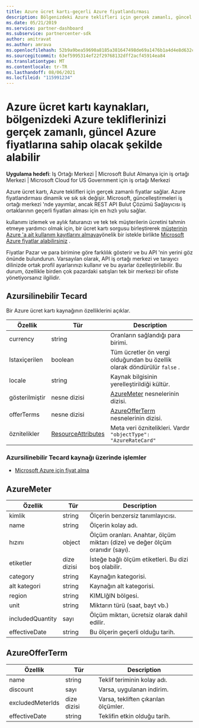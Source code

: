 ```yaml
---
title: Azure ücret kartı-geçerli Azure fiyatlandırması
description: Bölgenizdeki Azure teklifleri için gerçek zamanlı, güncel fiyatlar almak üzere Azure ücret kartı 'nın nasıl kullanılacağını öğrenin. Azure ücret kartına Iş Ortağı Merkezi REST API üzerinden erişilir.
ms.date: 05/21/2019
ms.service: partner-dashboard
ms.subservice: partnercenter-sdk
author: amitravat
ms.author: amrava
ms.openlocfilehash: 52b9a9bea59690a8185a381647498de69a1476b1a4d4e8d632c5d13382776114
ms.sourcegitcommit: 63ef5995314ef22f29768132dff2acf45914ea84
ms.translationtype: MT
ms.contentlocale: tr-TR
ms.lasthandoff: 08/06/2021
ms.locfileid: "115991234"
---
```

# <a name="azure-rate-card-resources-to-get-real-time-current-azure-prices-on-azure-offers-in-your-region"></a>Azure ücret kartı kaynakları, bölgenizdeki Azure tekliflerinizi gerçek zamanlı, güncel Azure fiyatlarına sahip olacak şekilde alabilir

**Uygulama hedefi**: Iş Ortağı Merkezi | Microsoft Bulut Almanya için iş ortağı Merkezi | Microsoft Cloud for US Government için iş ortağı Merkezi

Azure ücret kartı, Azure teklifleri için gerçek zamanlı fiyatlar sağlar. Azure fiyatlandırması dinamik ve sık sık değişir. Microsoft, güncelleştirmeleri iş ortağı merkezi 'nde yayımlar, ancak REST API Bulut Çözümü Sağlayıcısı iş ortaklarının geçerli fiyatları alması için en hızlı yolu sağlar.

kullanımı izlemek ve aylık faturanızı ve tek tek müşterilerin ücretini tahmin etmeye yardımcı olmak için, bir ücret kartı sorgusu birleştirerek [müşterinin Azure 'a ait kullanım kayıtlarını almaya](get-a-customer-s-utilization-record-for-azure.md)yönelik bir istekle birlikte [Microsoft Azure fiyatlar alabilirsiniz](get-prices-for-microsoft-azure.md) .

Fiyatlar Pazar ve para birimine göre farklılık gösterir ve bu API 'nin yerini göz önünde bulundurun. Varsayılan olarak, API iş ortağı merkezi ve tarayıcı dilinizde ortak profil ayarlarınızı kullanır ve bu ayarlar özelleştirilebilir. Bu durum, özellikle birden çok pazardaki satışları tek bir merkezi bir ofiste yönetiyorsanız ilgilidir.

## <a name="azureratecard"></a>Azursilinebilir Tecard

Bir Azure ücret kartı kaynağının özelliklerini açıklar.

| Özellik      | Tür                                      | Description                                                       |
|---------------|-------------------------------------------|-------------------------------------------------------------------|
| currency      | string                                    | Oranların sağlandığı para birimi.                     |
| Istaxiçerilen | boolean                                   | Tüm ücretler ön vergi olduğundan bu özellik olarak döndürülür `false` . |
| locale        | string                                    | Kaynak bilgisinin yerelleştirildiği kültür.       |
| gösterilmiştir        | nesne dizisi                          | [AzureMeter](#azuremeter) nesnelerinin dizisi.                       |
| offerTerms    | nesne dizisi                          | [AzureOfferTerm](#azureofferterm) nesnelerinin dizisi.               |
| öznitelikler    | [ResourceAttributes](utility-resources.md#resourceattributes) | Meta veri öznitelikleri. Vardır `"objectType": "AzureRateCard"`   |

### <a name="operations-on-the-azureratecard-resource"></a>Azursilinebilir Tecard kaynağı üzerinde işlemler

- [Microsoft Azure için fiyat alma](get-prices-for-microsoft-azure.md)

## <a name="azuremeter"></a>AzureMeter

| Özellik         | Tür             | Description                                                                                   |
|------------------|------------------|-----------------------------------------------------------------------------------------------|
| kimlik               | string           | Ölçerin benzersiz tanımlayıcısı.                                                                    |
| name             | string           | Ölçerin kolay adı.                                                                   |
| hızını            | object           | Ölçüm oranları. Anahtar, ölçüm miktarı (dize) ve değer ölçüm oranıdır (sayı). |
| etiketler             | dize dizisi | İsteğe bağlı ölçüm etiketleri. Bu dizi boş olabilir.                                                 |
| category         | string           | Kaynağın kategorisi.                                                                     |
| alt kategori      | string           | Kaynağın alt kategorisi.                                                                 |
| region           | string           | KIMLIğIN bölgesi.                                                                             |
| unit             | string           | Miktarın türü (saat, bayt vb.)                                                     |
| includedQuantity | sayı           | Ölçüm miktarı, ücretsiz olarak dahil edilir.                                               |
| effectiveDate    | string           | Bu ölçerin geçerli olduğu tarih.                                                             |

## <a name="azureofferterm"></a>AzureOfferTerm

| Özellik         | Tür             | Description                             |
|------------------|------------------|-----------------------------------------|
| name             | string           | Teklif teriminin kolay adı.        |
| discount         | sayı           | Varsa, uygulanan indirim.           |
| excludedMeterIds | dize dizisi | Varsa, tekliften çıkarılan ölçümler. |
| effectiveDate    | string           | Teklifin etkin olduğu tarih.        |
